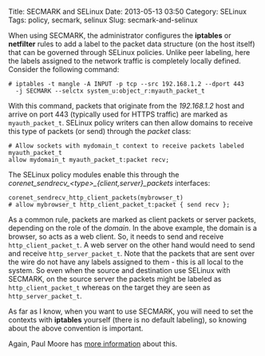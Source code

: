 Title: SECMARK and SELinux
Date: 2013-05-13 03:50
Category: SELinux
Tags: policy, secmark, selinux
Slug: secmark-and-selinux

When using SECMARK, the administrator configures the **iptables** or
**netfilter** rules to add a label to the packet data structure (on the
host itself) that can be governed through SELinux policies. Unlike peer
labeling, here the labels assigned to the network traffic is completely
locally defined. Consider the following command:

    # iptables -t mangle -A INPUT -p tcp --src 192.168.1.2 --dport 443
      -j SECMARK --selctx system_u:object_r:myauth_packet_t

With this command, packets that originate from the *192.168.1.2* host
and arrive on port 443 (typically used for HTTPS traffic) are marked as
`myauth_packet_t`. SELinux policy writers can then allow domains to
receive this type of packets (or send) through the *packet* class:

    # Allow sockets with mydomain_t context to receive packets labeled myauth_packet_t
    allow mydomain_t myauth_packet_t:packet recv;

The SELinux policy modules enable this through the
*corenet\_sendrecv\_&lt;type&gt;\_{client,server}\_packets* interfaces:

    corenet_sendrecv_http_client_packets(mybrowser_t)
    # allow mybrowser_t http_client_packet_t:packet { send recv };

As a common rule, packets are marked as client packets or server
packets, depending on the role of the *domain*. In the above example,
the domain is a browser, so acts as a web client. So, it needs to send
and receive `http_client_packet_t`. A web server on the other hand would
need to send and receive `http_server_packet_t`. Note that the packets
that are sent over the wire do not have any labels assigned to them -
this is all local to the system. So even when the source and destination
use SELinux with SECMARK, on the source server the packets might be
labeled as `http_client_packet_t` whereas on the target they are seen as
`http_server_packet_t`.

As far as I know, when you want to use SECMARK, you will need to set the
contexts with **iptables** yourself (there is no default labeling), so
knowing about the above convention is important.

Again, Paul Moore has [more
information](http://paulmoore.livejournal.com/4281.html) about this.
